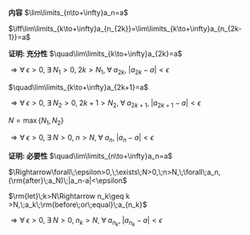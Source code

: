 **内容**
$\lim\limits_{n\to+\infty}a_n=a$

$\iff\lim\limits_{k\to+\infty}a_{n_{2k}}=\lim\limits_{k\to+\infty}a_{n_{2k-1}}=a$

**证明: 充分性**
$\quad\lim\limits_{k\to+\infty}a_{2k}=a$

$\Rightarrow\forall\;\epsilon>0,\;\exists\;N_1>0,\;2k>N_1,\;\forall\;a_{2k},\;|a_{2k}-a|<\epsilon$

$\quad\lim\limits_{k\to+\infty}a_{2k+1}=a$

$\Rightarrow\forall\;\epsilon>0,\;\exists\;N_2>0,\;2k+1>N_2,\;\forall\;a_{2k+1},\;|a_{2k+1}-a|<\epsilon$

$N=\max\{N_1,N_2\}$

$\Rightarrow \forall\;\epsilon>0,\;\exists\;N>0,\;n>N,\;\forall\;a_n,\;|a_n-a|<\epsilon$

**证明: 必要性**
$\quad\lim\limits_{n\to+\infty}a_n=a$

$\Rightarrow\forall\;\epsilon>0,\;\exists\;N>0,\;n>N,\;\forall\;a_n,(\rm{after}\;a_N)\;|a_n-a|<\epsilon$

$\rm{let}\;k>N\Rightarrow n_k\geq k >N,\;a_k\;\rm{before\;or\;equal}\;a_{n_k}$

$\Rightarrow\forall\;\epsilon>0,\;\exists\;N>0,\;n_k>N,\;\forall\;a_{n_k},\;|a_{n_k}-a|<\epsilon$
